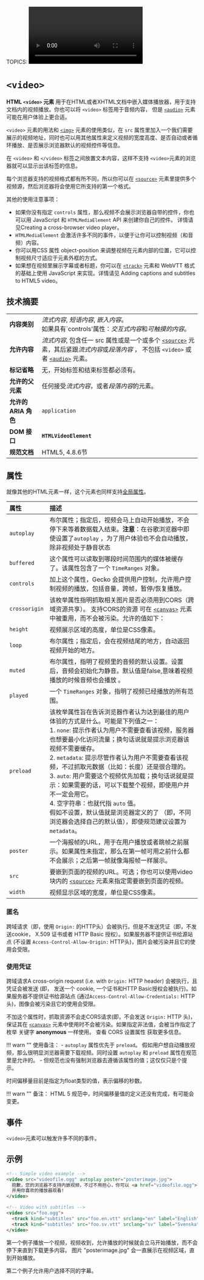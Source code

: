 TOPICS: <video>

# `<video>`

**HTML `<video>` 元素** 用于在HTML或者XHTML文档中嵌入媒体播放器，用于支持文档内的视频播放。你也可以将 `<video>`  标签用于音频内容，
但是 [`<audio>`](/zh-hans/webfrontend/<audio>) 元素可能在用户体验上更合适。

`<video>` 元素的用法和 [`<img>`](/zh-hans/webfrontend/<img>) 元素的使用类似，在 `src` 属性里加入一个我们需要展示的视频地址，同时也可以用其他属性来定义视频的宽度高度、是否自动或者循环播放、是否展示浏览器默认的视频控件等信息。

在 `<video>` 和 `</video>` 标签之间放置文本内容，这样不支持 `<video>`元素的浏览器就可以显示出该标签的信息。

每个浏览器支持的视频格式都有所不同，所以你可以在 [`<source>`](/zh-hans/webfrontend/<source>) 元素里提供多个视频源，然后浏览器将会使用它所支持的第一个格式。

其他的使用注意事项：

- 如果你没有指定 `controls` 属性，那么视频不会展示浏览器自带的控件，你也可以用 JavaScript 和 `HTMLMediaElement` API 来创建你自己的控件。
详情请见Creating a cross-browser video player。
- `HTMLMediaElement` 会激活许多不同的事件，以便于让你可以控制视频（和音频）内容。
- 你可以用CSS 属性 object-position 来调整视频在元素内部的位置，它可以控制视频尺寸适应于元素外框的方式。
- 如果想在视频里展示字幕或者标题，你可以在 [`<track>`](/zh-hans/webfrontend/<track>) 元素和 WebVTT 格式的基础上使用 JavaScript 来实现。详情请见
Adding captions and subtitles to HTML5 video。

## 技术摘要

|  |  |
| :-- | :-- |
| **内容类别** | *流式内容*, *短语内容*, *嵌入内容*。<br> 如果具有`controls'属性：*交互式内容*和*可触摸的内容*。|
| **允许内容** | *流式内容*, 包含任一 src 属性或是一个或多个 [`<source>`](/zh-hans/webfrontend/<source>) 元素，其后紧跟*流式内容*或*段落内容* ， 不包括 `<video>` 或者 [`<audio>`](/zh-hans/webfrontend/<audio>) 元素。|
| **标记省略** | 无，开始标签和结束标签都必须有。 |
| **允许的父元素** | 任何接受*流式内容*，或者*段落内容*的元素。|
| **允许的 ARIA 角色**| `application` |
| **DOM 接口**  | **`HTMLVideoElement`** |
| **规范文档** | HTML5, 4.8.6节 |

## 属性

就像其他的HTML元素一样，这个元素也同样支持[全局属性](/zh-hans/webfrontend/HTML_Global_Attributes)。

| 属性 | 描述 |
| :-- | :-- |
| `autoplay` | 布尔属性；指定后，视频会马上自动开始播放，不会停下来等着数据载入结束。**注意**：在谷歌浏览器中即使设置了`autoplay` ，为了用户体验也不会自动播放，除非视频处于静音状态 |
| `buffered` | 这个属性可以读取到哪段时间范围内的媒体被缓存了。该属性包含了一个 `TimeRanges` 对象。 |
| `controls` | 加上这个属性，Gecko 会提供用户控制，允许用户控制视频的播放，包括音量，跨帧，暂停/恢复播放。 |
| `crossorigin` | 该枚举属性指明抓取相关图片是否必须用到CORS（跨域资源共享）。 支持CORS的资源 可在 [`<canvas>`](/zh-hans/webfrontend/<canvas>) 元素中被重用，而不会被污染。允许的值如下： |
| `height` | 视频展示区域的高度，单位是CSS像素。 |
| `loop` | 布尔属性；指定后，会在视频结尾的地方，自动返回视频开始的地方。 |
| `muted` | 布尔属性，指明了视频里的音频的默认设置。设置后，音频会初始化为静音。默认值是false,意味着视频播放的时候音频也会播放 。 |
| `played` | 一个 `TimeRanges` 对象，指明了视频已经播放的所有范围。 |
| `preload` | 该枚举属性旨在告诉浏览器作者认为达到最佳的用户体验的方式是什么。可能是下列值之一：<br>1. `none`: 提示作者认为用户不需要查看该视频，服务器也想要最小化访问流量；换句话说就是提示浏览器该视频不需要缓存。<br>2. `metadata`: 提示尽管作者认为用户不需要查看该视频，不过抓取元数据（比如：长度）还是很合理的。<br>3. `auto`: 用户需要这个视频优先加载；换句话说就是提示：如果需要的话，可以下载整个视频，即使用户并不一定会用它。<br>4. 空字符串：也就代指 `auto` 值。<br>假如不设置，默认值就是浏览器定义的了 （即，不同浏览器会选择自己的默认值），即使规范建议设置为 `metadata`。|
| `poster` | 一个海报帧的URL，用于在用户播放或者跳帧之前展示。如果属性未指定，那么在第一帧可用之前什么都不会展示；之后第一帧就像海报帧一样展示。 |
| `src` | 要嵌到页面的视频的URL。可选；你也可以使用video块内的 [`<source>`](/zh-hans/webfrontend/<source>) 元素来指定需要嵌到页面的视频。 |
| `width` | 视频显示区域的宽度，单位是CSS像素。 |

### 匿名

跨域请求（即，使用 `Origin:` 的HTTP头）会被执行。但是不发送凭证（即，不发送cookie， X.509 证书或者 HTTP Basic 授权）。如果服务器不提供证书给源站点
(不设置 `Access-Control-Allow-Origin:` HTTP头)，图片会被污染并且它的使用会受限。

### 使用凭证

跨域请求A cross-origin request (i.e. with `Origin:` HTTP header) 会被执行，且凭证会被发送 (即， 发送一个 cookie,
一个证书和HTTP Basic授权会被执行)。如果服务器不提供证书给源站点 (通过`Access-Control-Allow-Credentials:` HTTP 头)，图像会被污染且它的使用会受限。

不加这个属性时，抓取资源不会走CORS请求(即，不会发送 `Origin:` HTTP 头)，保证其在 [`<canvas>`](/zh-hans/webfrontend/<canvas>) 元素中使用时不会被污染。如果指定非法值，会被当作指定了枚举
关键字 **anonymous** 一样使用。 查看 CORS 设置属性 获取更多信息。

!!! warn ""
    使用备注：
    - `autoplay` 属性优先于 `preload`。 假如用户想自动播放视频，那么很明显浏览器需要下载视频。同时设置 `autoplay` 和 `preload` 属性在规范里是允许的。
    - 但规范也没有强制浏览器去遵循该属性的值；这仅仅只是个提示。

时间偏移量目前是指定为float类型的值，表示偏移的秒数。

!!! warn ""
    备注： HTML 5 规范中，时间偏移量值的定义还没有完成，有可能会变更。

## 事件

`<video>`元素可以触发许多不同的事件。

## 示例

```html
<!-- Simple video example -->
<video src="videofile.ogg" autoplay poster="posterimage.jpg">
  抱歉，您的浏览器不支持内嵌视频，不过不用担心，你可以 <a href="videofile.ogg">下载</a>
  并用你喜欢的播放器观看!
</video>

<!-- Video with subtitles -->
<video src="foo.ogg">
  <track kind="subtitles" src="foo.en.vtt" srclang="en" label="English">
  <track kind="subtitles" src="foo.sv.vtt" srclang="sv" label="Svenska">
</video>
```

第一个例子播放一个视频，视频收到，允许播放的时候就会立马开始播放，而不会停下来直到下载更多内容。 图片 "posterimage.jpg" 会一直展示在视频区域，直到开始播放。

第二个例子允许用户选择不同的字幕。
